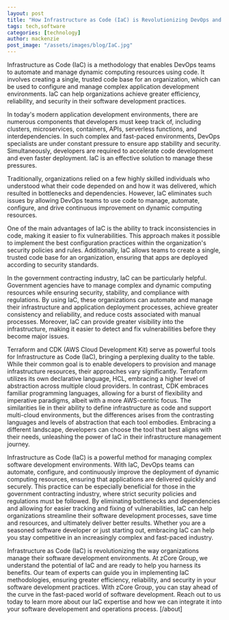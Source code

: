 ```yaml
---
layout: post
title: "How Infrastructure as Code (IaC) is Revolutionizing DevOps and Government Contracting"
tags: tech,software
categories: [technology]
author: mackenzie
post_image: "/assets/images/blog/IaC.jpg"
---
```


Infrastructure as Code (IaC) is a methodology that enables DevOps teams to automate and manage dynamic computing resources using code. It involves creating a single, trusted code base for an organization, which can be used to configure and manage complex application development environments. IaC can help organizations achieve greater efficiency, reliability, and security in their software development practices.

In today's modern application development environments, there are numerous components that developers must keep track of, including clusters, microservices, containers, APIs, serverless functions, and interdependencies. In such complex and fast-paced environments, DevOps specialists are under constant pressure to ensure app stability and security. Simultaneously, developers are required to accelerate code development and even faster deployment. IaC is an effective solution to manage these pressures.

Traditionally, organizations relied on a few highly skilled individuals who understood what their code depended on and how it was delivered, which resulted in bottlenecks and dependencies. However, IaC eliminates such issues by allowing DevOps teams to use code to manage, automate, configure, and drive continuous improvement on dynamic computing resources.

One of the main advantages of IaC is the ability to track inconsistencies in code, making it easier to fix vulnerabilities. This approach makes it possible to implement the best configuration practices within the organization's security policies and rules. Additionally, IaC allows teams to create a single, trusted code base for an organization, ensuring that apps are deployed according to security standards.

In the government contracting industry, IaC can be particularly helpful. Government agencies have to manage complex and dynamic computing resources while ensuring security, stability, and compliance with regulations. By using IaC, these organizations can automate and manage their infrastructure and application deployment processes, achieve greater consistency and reliability, and reduce costs associated with manual processes. Moreover, IaC can provide greater visibility into the infrastructure, making it easier to detect and fix vulnerabilities before they become major issues.

Terraform and CDK (AWS Cloud Development Kit) serve as powerful tools for Infrastructure as Code (IaC), bringing a perplexing duality to the table. While their common goal is to enable developers to provision and manage infrastructure resources, their approaches vary significantly. Terraform utilizes its own declarative language, HCL, embracing a higher level of abstraction across multiple cloud providers. In contrast, CDK embraces familiar programming languages, allowing for a burst of flexibility and imperative paradigms, albeit with a more AWS-centric focus. The similarities lie in their ability to define infrastructure as code and support multi-cloud environments, but the differences arises from the contrasting languages and levels of abstraction that each tool embodies. Embracing a different landscape, developers can choose the tool that best aligns with their needs, unleashing the power of IaC in their infrastructure management journey.

Infrastructure as Code (IaC) is a powerful method for managing complex software development environments. With IaC, DevOps teams can automate, configure, and continuously improve the deployment of dynamic computing resources, ensuring that applications are delivered quickly and securely. This practice can be especially beneficial for those in the government contracting industry, where strict security policies and regulations must be followed. By eliminating bottlenecks and dependencies and allowing for easier tracking and fixing of vulnerabilities, IaC can help organizations streamline their software development processes, save time and resources, and ultimately deliver better results. Whether you are a seasoned software developer or just starting out, embracing IaC can help you stay competitive in an increasingly complex and fast-paced industry.

Infrastructure as Code (IaC) is revolutionizing the way organizations manage their software development environments. At zCore Group, we understand the potential of IaC and are ready to help you harness its benefits. Our team of experts can guide you in implementing IaC methodologies, ensuring greater efficiency, reliability, and security in your software development practices. With zCore Group, you can stay ahead of the curve in the fast-paced world of software development. Reach out to us today to learn more about our IaC expertise and how we can integrate it into your software developement and operations process. [/about]
